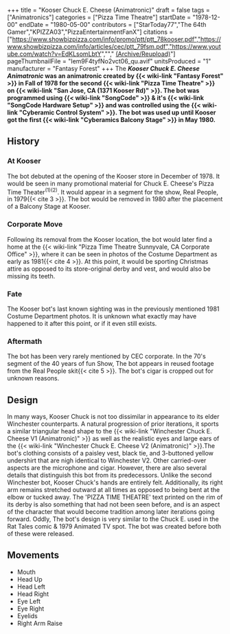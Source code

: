 +++
title = "Kooser Chuck E. Cheese (Animatronic)"
draft = false
tags = ["Animatronics"]
categories = ["Pizza Time Theatre"]
startDate = "1978-12-00"
endDate = "1980-05-00"
contributors = ["StarToday77","The 64th Gamer","KPIZZA03","PizzaEntertainmentFanX"]
citations = ["https://www.showbizpizza.com/info/promo/ptt/ptt_78kooser.pdf","https://www.showbizpizza.com/info/articles/cec/ptt_79fsm.pdf","https://www.youtube.com/watch?v=EdKLsomLbtY",""," [(Archive/Reupload)](%22https://www.youtube.com/watch?v=rysOEeSnBL0%22)"]
pageThumbnailFile = "Iem9F4tyfNo2vct06_qu.avif"
unitsProduced = "1"
manufacturer = "Fantasy Forest"
+++
The ***Kooser Chuck E. Cheese Animatronic* was an animatronic created by {{< wiki-link "Fantasy Forest" >}} in Fall of 1978 for the second {{< wiki-link "Pizza Time Theatre" >}} on {{< wiki-link "San Jose, CA (1371 Kooser Rd)" >}}. The bot was programmed using {{< wiki-link "SongCode" >}} & it's {{< wiki-link "SongCode Hardware Setup" >}} and was controlled using the {{< wiki-link "Cyberamic Control System" >}}.
The bot was used up until Kooser got the first {{< wiki-link "Cyberamics Balcony Stage" >}} in May 1980.**

## History

### At Kooser

The bot debuted at the opening of the Kooser store in December of 1978. It would be seen in many promotional material for Chuck E. Cheese's Pizza Time Theater<sup>(1)(2)</sup>. It would appear in a segment for the show, Real People, in 1979{{< cite 3 >}}. The bot would be removed in 1980 after the placement of a Balcony Stage at Kooser.

### Corporate Move

Following its removal from the Kooser location, the bot would later find a home at the {{< wiki-link "Pizza Time Theatre Sunnyvale, CA Corporate Office" >}}, where it can be seen in photos of the Costume Department as early as 1981{{< cite 4 >}}. At this point, it would be sporting Christmas attire as opposed to its store-original derby and vest, and would also be missing its teeth.

### Fate

The Kooser bot's last known sighting was in the previously mentioned 1981 Costume Department photos. It is unknown what exactly may have happened to it after this point, or if it even still exists.

### Aftermath

The bot has been very rarely mentioned by CEC corporate. In the 70's segment of the 40 years of fun Show, The bot appears in reused footage from the Real People skit{{< cite 5 >}}. The bot's cigar is cropped out for unknown reasons.

## Design

In many ways, Kooser Chuck is not too dissimilar in appearance to its elder Winchester counterparts. A natural progression of prior iterations, it sports a similar triangular head shape to the {{< wiki-link "Winchester Chuck E. Cheese V1 (Animatronic)" >}} as well as the realistic eyes and large ears of the {{< wiki-link "Winchester Chuck E. Cheese V2 (Animatronic)" >}}.The bot's clothing consists of a paisley vest, black tie, and 3-buttoned yellow undershirt that are nigh identical to Winchester V2. Other carried-over aspects are the microphone and cigar.
However, there are also several details that distinguish this bot from its predecessors. Unlike the second Winchester bot, Kooser Chuck's hands are entirely felt. Additionally, its right arm remains stretched outward at all times as opposed to being bent at the elbow or tucked away. The 'PIZZA TIME THEATRE' text printed on the rim of its derby is also something that had not been seen before, and is an aspect of the character that would become tradition among later iterations going forward.
Oddly, The bot's design is very similar to the Chuck E. used in the Rat Tales comic & 1979 Animated TV spot. The bot was created before both of these were released.

## Movements

- Mouth
- Head Up
- Head Left
- Head Right
- Eye Left
- Eye Right
- Eyelids
- Right Arm Raise
